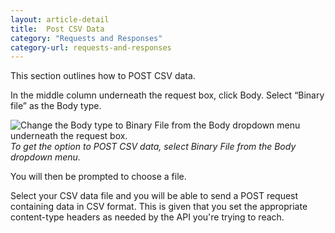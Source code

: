 ```yaml
---
layout: article-detail
title:  Post CSV Data
category: "Requests and Responses"
category-url: requests-and-responses
---
```


This section outlines how to POST CSV data. 

In the middle column underneath the request box, click Body. Select “Binary file” as the Body type. 

![Change the Body type to Binary File from the Body dropdown menu underneath the request box.](/assets/images/binary-file-option.png)
_To get the option to POST CSV data, select Binary File from the Body dropdown menu._

You will then be prompted to choose a file.

Select your CSV data file and you will be able to send a POST request containing data in CSV format. This is given that you set the appropriate content-type headers as needed by the API you're trying to reach.